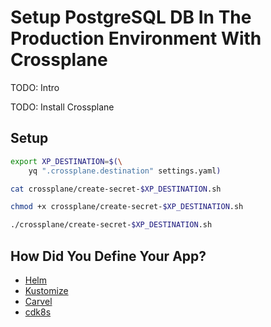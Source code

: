 # Setup PostgreSQL DB In The Production Environment With Crossplane

TODO: Intro

TODO: Install Crossplane

## Setup

```bash
export XP_DESTINATION=$(\
    yq ".crossplane.destination" settings.yaml)

cat crossplane/create-secret-$XP_DESTINATION.sh

chmod +x crossplane/create-secret-$XP_DESTINATION.sh

./crossplane/create-secret-$XP_DESTINATION.sh
```

## How Did You Define Your App?

* [Helm](helm.md)
* [Kustomize](kustomize.md)
* [Carvel](carvel.md)
* [cdk8s](cdk8s.md)
